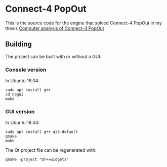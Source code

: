 # Connect-4 PopOut
This is the source code for the engine that solved Connect-4 PopOut in my thesis [Computer analysis of Connect-4 PopOut](http://jultika.oulu.fi/Record/nbnfioulu-201405281532)

## Building

The project can be built with or without a GUI.

### Console version

In Ubuntu 18.04:
```
sudo apt install g++
cd nogui
make
```

### GUI version

In Ubuntu 18.04:
```
sudo apt install g++ qt5-default
qmake
make
```

The Qt project file can be regenerated with:
```
qmake -project "QT+=widgets"
```